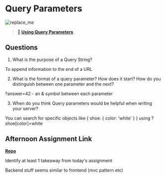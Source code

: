 # Query Parameters

![replace_me](https://codeworks.blob.core.windows.net/public/assets/img/illustrations/placeholder.svg)

> **📖 [Using Query Parameters](https://codeworksacademy.com/fs-student-guide/resources/wk5/01-Query-Parameters)**

## Questions

1. What is the purpose of a Query String?

To append information to the end of a URL

2. What is the format of a query parameter? How does it start? How do you distinguish between one parameter and the next?

?answer=42 - an & symbol between each parameter

3. When do you think Query parameters would be helpful when writing your server?

You can search for specific objects like { shoe: { color: 'white' } } using ?shoe[color]=white

## Afternoon Assignment Link

**[Repo](https://github.com/ryanmera3/Burger-backend)**

Identify at least 1 takeaway from today's assignment

Backend stuff seems similar to frontend (mvc pattern etc)
